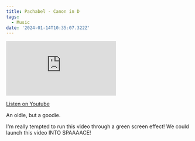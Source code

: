 ```yaml
---
title: Pachabel - Canon in D
tags:
  - Music
date: '2024-01-14T10:35:07.322Z'
---
```


<iframe src="https://www.youtube-nocookie.com/embed/JRGeyKWl2nk?modestbranding=1&showinfo=0&rel=0" title="YouTube video player" frameborder="0" allow="accelerometer; autoplay; encrypted-media; gyroscope; picture-in-picture;" allowfullscreen className="youtube_video"></iframe>

[Listen on Youtube](https://youtu.be/JRGeyKWl2nk)

An oldie, but a goodie.

I'm really tempted to run this video through a green screen effect! We could launch this video INTO SPAAAACE!
